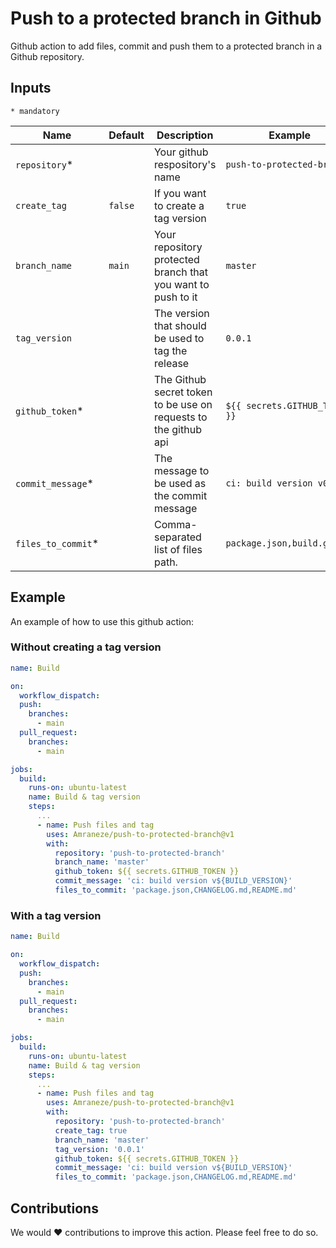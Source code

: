 # Push to a protected branch in Github

Github action to add files, commit and push them to a protected branch in a Github repository.

## Inputs

`* mandatory`

| Name | Default | Description | Example |
| ------------- | ------------- | ------------- | ------------- |
| `repository`* | | Your github respository's name | `push-to-protected-branch`
| `create_tag` | `false` | If you want to create a tag version | `true`
| `branch_name` | `main` | Your repository protected branch that you want to push to it | `master`
| `tag_version` | | The version that should be used to tag the release | `0.0.1`
| `github_token`* | | The Github secret token to be use on requests to the github api | `${{ secrets.GITHUB_TOKEN }}`
| `commit_message`* | | The message to be used as the commit message | `ci: build version v0.0.1`
| `files_to_commit`* | | Comma-separated list of files path. | `package.json,build.gradle`

## Example

An example of how to use this github action:

### Without creating a tag version

```yaml
name: Build

on:
  workflow_dispatch:
  push:
    branches:
      - main
  pull_request:
    branches: 
      - main

jobs:
  build:
    runs-on: ubuntu-latest
    name: Build & tag version
    steps:
      ...
      - name: Push files and tag
        uses: Amraneze/push-to-protected-branch@v1
        with:
          repository: 'push-to-protected-branch'
          branch_name: 'master'
          github_token: ${{ secrets.GITHUB_TOKEN }}
          commit_message: 'ci: build version v${BUILD_VERSION}'
          files_to_commit: 'package.json,CHANGELOG.md,README.md'

```

### With a tag version

```yaml
name: Build

on:
  workflow_dispatch:
  push:
    branches:
      - main
  pull_request:
    branches: 
      - main

jobs:
  build:
    runs-on: ubuntu-latest
    name: Build & tag version
    steps:
      ...
      - name: Push files and tag
        uses: Amraneze/push-to-protected-branch@v1
        with:
          repository: 'push-to-protected-branch'
          create_tag: true
          branch_name: 'master'
          tag_version: '0.0.1'
          github_token: ${{ secrets.GITHUB_TOKEN }}
          commit_message: 'ci: build version v${BUILD_VERSION}'
          files_to_commit: 'package.json,CHANGELOG.md,README.md'

```

## Contributions
We would :heart: contributions to improve this action. Please feel free to do so.